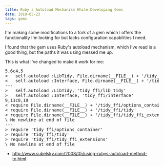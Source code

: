 ```yaml
---
title: Ruby s Autoload Mechanism While Developing Gems
date: 2010-05-23
tags: gems
---
```

I'm making some modifications to a fork of a gem which I offers the functionality I'm looking for but lacks configuration capabilities I need.

I found that the gem uses Ruby's autoload mechanism, which I've read is a good thing, but the paths it was using messed me up.

This is what I've changed to make it work for me:

<pre class="sh_diff">
5,6c4,5
&lt;   self.autoload :LibTidy, File.dirname(__FILE__) + '/tidy_ffi/lib_tidy'
&lt;   self.autoload :Interface, File.dirname(__FILE__) + '/tidy_ffi/interface'
---
&gt;   self.autoload :LibTidy, 'tidy_ffi/lib_tidy'
&gt;   self.autoload :Interface, 'tidy_ffi/interface'
9,11c8,10
&lt; require File.dirname(__FILE__) + '/tidy_ffi/options_container'
&lt; require File.dirname(__FILE__) + '/tidy_ffi/tidy'
&lt; require File.dirname(__FILE__) + '/tidy_ffi/tidy_ffi_extensions'
\ No newline at end of file
---
&gt; require 'tidy_ffi/options_container'
&gt; require 'tidy_ffi/tidy'
&gt; require 'tidy_ffi/tidy_ffi_extensions'
\ No newline at end of file
</pre>

* http://www.subelsky.com/2008/05/using-rubys-autoload-method-to.html

